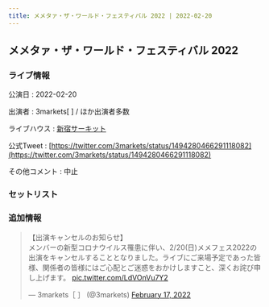 ```yaml
---
title: メメタァ・ザ・ワールド・フェスティバル 2022 | 2022-02-20
---
```

## メメタァ・ザ・ワールド・フェスティバル 2022

### ライブ情報

公演日
:    2022-02-20

出演者
:    3markets[ ] / ほか出演者多数

ライブハウス
:    [新宿サーキット](livehouse030.html)

公式Tweet
:    [https://twitter.com/3markets/status/1494280466291118082](https://twitter.com/3markets/status/1494280466291118082)

その他コメント
:    中止

### セットリスト



### 追加情報



<blockquote class="twitter-tweet"><p lang="ja" dir="ltr">【出演キャンセルのお知らせ】<br>メンバーの新型コロナウイルス罹患に伴い、2/20(日)メメフェス2022の出演をキャンセルすることとなりました。ライブにご来場予定であった皆様、関係者の皆様にはご心配とご迷惑をおかけしますこと、深くお詫び申し上げます。 <a href="https://t.co/LdVOnVu7Y2">pic.twitter.com/LdVOnVu7Y2</a></p>&mdash; 3markets［ ］ (@3markets) <a href="https://twitter.com/3markets/status/1494280466291118082?ref_src=twsrc%5Etfw">February 17, 2022</a></blockquote>
<script async src="https://platform.twitter.com/widgets.js" charset="utf-8"></script>


